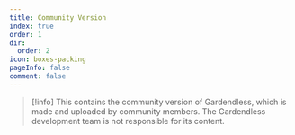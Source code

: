 ```yaml
---
title: Community Version
index: true
order: 1
dir:
  order: 2
icon: boxes-packing
pageInfo: false
comment: false
---
```


> [!info]
> This contains the community version of Gardendless, which is made and uploaded by community members. The Gardendless development team is not responsible for its content.

<script setup>
    import { onMounted } from 'vue';
    onMounted(() => {
        (window.adsbygoogle = window.adsbygoogle || []).push({});
    })
</script>

<Catalog />

<ins class="adsbygoogle"
  style="display:block"
  data-ad-client="ca-pub-7637695321442015"
  data-ad-slot="7113006248"
  data-ad-format="auto"
  data-full-width-responsive="true"> </ins>
